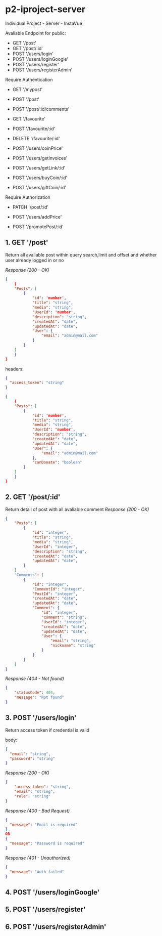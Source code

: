 # p2-iproject-server
Individual Project - Server - InstaVue

Avaliable Endpoint for public:
- GET '/post'
- GET '/post/:id'
- POST '/users/login'
- POST '/users/loginGoogle'
- POST '/users/register'
- POST '/users/registerAdmin'

Require Authentication
- GET '/mypost'
- POST '/post'
- POST '/post/:id/comments'
- GET '/favourite'

- POST '/favourite/:id'
- DELETE '/favourite/:id'

- POST '/users/coinPrice'
- POST '/users/getInvoices'
- POST '/users/getLink/:id'
- POST '/users/buyCoin/:id'
- POST '/users/giftCoin/:id'

Require Authorization
- PATCH '/post/:id'

- POST '/users/addPrice'
- POST '/promotePost/:id'

## 1. GET '/post'
Return all avaliable post within query search,limit and offset and whether user already logged in or no

_Response (200 - OK)_

```json
{
    {
    "Posts": [
        {
            "id": 'number',
            "title": "string",
            "media": "string",
            "UserId": 'number',
            "description": "string",
            "createdAt": "date",
            "updatedAt": "date",
            "User": {
                "email": "admin@mail.com"
            }
        }
    ]
    }
}
```
headers:

```json
{
  "access_token": "string"
}
```

```json
{
    {
    "Posts": [
        {
            "id": 'number',
            "title": "string",
            "media": "string",
            "UserId": 'number',
            "description": "string",
            "createdAt": "date",
            "updatedAt": "date",
            "User": {
                "email": "admin@mail.com"
            },
            "canDonate": "boolean"
        }
    ]
    }
}
```

## 2. GET '/post/:id'
Return detail of post with all avaliable comment
_Response (200 - OK)_

```json
{
    "Posts": [
        {
            "id": "integer",
            "title": "string",
            "media": "string",
            "UserId": "integer",
            "description": "string",
            "createdAt": "date",
            "updatedAt": "date",
        }
    ]
    "Comments": [
        {
            "id": "integer",
            "CommentId": "integer",
            "PostId": "integer",
            "createdAt": "date",
            "updatedAt": "date",
            "Comment": {
                "id": "integer",
                "comment": "string",
                "UserId": "integer",
                "createdAt": "date",
                "updatedAt": "date",
                "User": {
                    "email": "string",
                    "nickname": "string"
                }
            }
        }
    ]
}
```
_Response (404 - Not found)_

```json
{
    "statusCode": 404,
    "message": "Not found"
}
```
## 3. POST '/users/login'
Return access token if credential is valid

body:

```json
{
  "email": "string",
  "password": "string"
}
```

_Response (200 - OK)_

```json
{
    "access_token": "string",
    "email": "string",
    "role": "string"
}
```
_Response (400 - Bad Request)_
```json
{
  "message": "Email is required"
}
OR
{
  "message": "Password is required"
}
```

_Response (401 - Unauthorized)_

```json
{
  "message": "Auth failed"
}
```

## 4. POST '/users/loginGoogle'

## 5. POST '/users/register'
## 6.  POST '/users/registerAdmin'